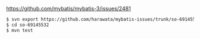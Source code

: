 https://github.com/mybatis/mybatis-3/issues/2481

```sh
$ svn export https://github.com/harawata/mybatis-issues/trunk/so-69145532
$ cd so-69145532
$ mvn test
```
